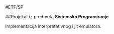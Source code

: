 #ETF/SP

##Projekat iz predmeta **Sistemsko Programiranje**

Implementacija interpretativnog i jit emulatora.
